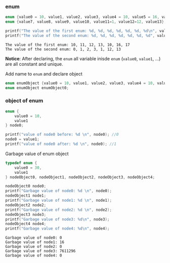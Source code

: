 ### enum

```c
enum {value0 = 10, value1, value2, value3, value4 = 10, value5 = 16, value6};
enum {value7, value8, value9, value10, value11=1, value12=12, value13};

printf("The value of the first enum: %d, %d, %d, %d, %d, %d, %d\n", value0 , value1, value2, value3, value4, value5, value6);
printf("The value of the second enum: %d, %d, %d, %d, %d, %d, %d", value7 , value8, value9, value10, value11, value12, value13);
```

```
The value of the first enum: 10, 11, 12, 13, 10, 16, 17
The value of the second enum: 0, 1, 2, 3, 1, 12, 13
```
**Notice**: After declaring, the ``enum`` all variable inisde ``enum`` (``value0``, ``value1``, ...) are all constant and unique.

Add name to ``enum`` and declare object

```c
enum enumObject {value0 = 10, value1, value2, value3, value4 = 10, value5 = 16, value6};
enum enumObject enumObject0;
```

### object of enum

```c
enum {
    value0 = 10, 
    value1
} node0;

printf("value of node0 before: %d \n", node0); //0
node0 = value1;
printf("value of node0 after: %d \n", node0); //1
```

Garbage value of enum object

```c
typedef enum {
    value0 = 30, 
    value1
} nodeObject0, nodeObject1, nodeObject2, nodeObject3, nodeObject4;

nodeObject0 node0;
printf("Garbage value of node0: %d \n", node0);
nodeObject1 node1;
printf("Garbage value of node1: %d \n", node1);
nodeObject2 node2;
printf("Garbage value of node2: %d \n", node2);
nodeObject3 node3;
printf("Garbage value of node3: %d\n", node3);
nodeObject4 node4;
printf("Garbage value of node4: %d\n", node4);
```

```
Garbage value of node0: 0
Garbage value of node1: 16
Garbage value of node2: 0
Garbage value of node3: 7611296
Garbage value of node4: 0
```